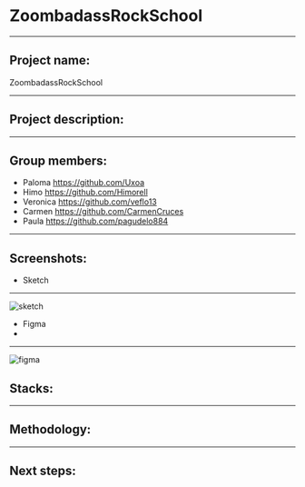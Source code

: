 # ZoombadassRockSchool
***
## Project name: 
ZoombadassRockSchool

***
## Project description:

***
## Group members:

  * Paloma    https://github.com/Uxoa
  * Himo      https://github.com/Himorell
  * Veronica  https://github.com/veflo13
  * Carmen    https://github.com/CarmenCruces
  * Paula     https://github.com/pagudelo884
  
***
## Screenshots:

* Sketch

****
![sketch](https://user-images.githubusercontent.com/90152938/205263234-2cbad3a1-44b5-49aa-883c-8eba59eeccb6.PNG)

* Figma
* 
****
![figma](https://user-images.githubusercontent.com/90152938/205267195-bc708d86-cbdb-43ca-a20b-80189bc9fe8c.PNG)


## Stacks:

***
## Methodology:

***
## Next steps:
